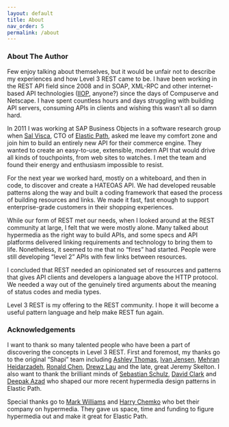 ```yaml
---
layout: default
title: About
nav_order: 5
permalink: /about
---
```


### About The Author

Few enjoy talking about themselves, but it would be unfair not to describe my experiences and how Level 3 REST came to be. I have been working in the REST API field since 2008 and in SOAP, XML-RPC and other internet-based API technologies ([IIOP](https://en.wikipedia.org/wiki/General_Inter-ORB_Protocol), anyone?) since the days of Compuserve and Netscape. I have spent countless hours and days struggling with building API servers, consuming APIs in clients and wishing this wasn’t all so damn hard.

In 2011 I was working at SAP Business Objects in a software research group when [Sal Visca](https://www.linkedin.com/in/salvisca/), CTO of [Elastic Path](https://www.elasticpath.com), asked me leave my comfort zone and join him to build an entirely new API for their commerce engine. They wanted to create an easy-to-use, extensible, modern API that would drive all kinds of touchpoints, from web sites to watches. I met the team and found their energy and enthusiasm impossible to resist.

For the next year we worked hard, mostly on a whiteboard, and then in code, to discover and create a HATEOAS API. We had developed reusable patterns along the way and built a coding framework that eased the process of building resources and links. We made it fast, fast enough to support enterprise-grade customers in their shopping experiences.

While our form of REST met our needs, when I looked around at the REST community at large, I felt that we were mostly alone. Many talked about hypermedia as the right way to build APIs, and some specs and API platforms delivered linking requirements and technology to bring them to life. Nonetheless, it seemed to me that no “fires” had started. People were still developing “level 2” APIs with few links between resources.

I concluded that REST needed an opinionated set of resources and patterns that gives API clients and developers a language above the HTTP protocol. We needed a way out of the genuinely tired arguments about the meaning of status codes and media types.

Level 3 REST is my offering to the REST community. I hope it will become a useful pattern language and help make REST fun again.

### Acknowledgements

I want to thank so many talented people who have been a part of discovering the concepts in Level 3 REST. First and foremost, my thanks go to the original “Shapi” team including [Ashley Thomas](https://www.linkedin.com/in/ashleydthomas), [Ivan Jensen](https://twitter.com/ivanjensen), [Mehran Heidarzadeh](https://twitter.com/mh8h), [Ronald Chen](https://twitter.com/pyrolistical), [Drewz Lau](https://twitter.com/drewzie) and the late, great Jeremy Skelton. I also want to thank the brilliant minds of [Sebastian Schulz](https://www.linkedin.com/in/sschulz-engineering/), [David Clark](https://www.linkedin.com/in/clarkdavid/) and [Deepak Azad](https://twitter.com/deepakazad) who shaped our more recent hypermedia design patterns in Elastic Path.

Special thanks go to [Mark Williams](https://twitter.com/MarkWilliams52) and [Harry Chemko](https://twitter.com/hchemko) who bet their company on hypermedia. They gave us space, time and funding to figure hypermedia out and make it great for Elastic Path.